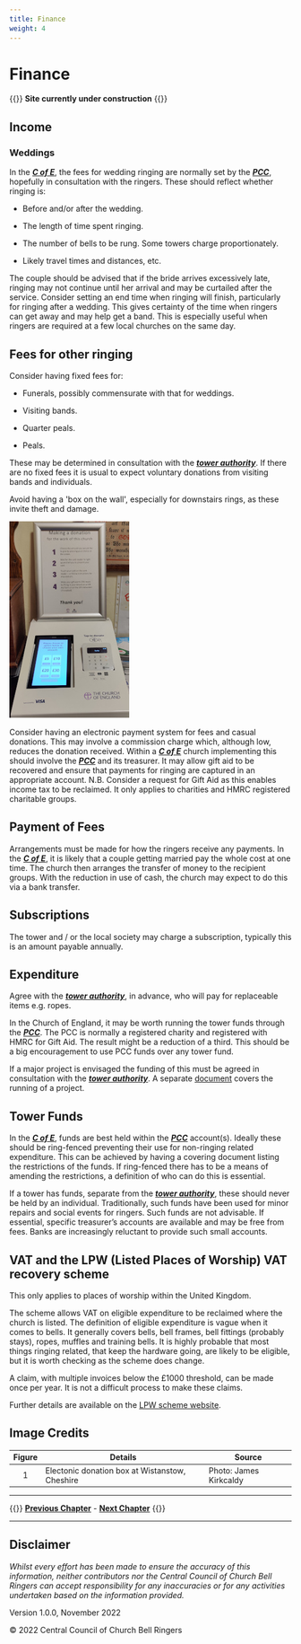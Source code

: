 ```yaml
---
title: Finance
weight: 4
---
```

# Finance

{{<hint danger>}}
**Site currently under construction**
{{</hint>}}
 
## Income  

### Weddings 

In the ***[C of E](../glossary/#c-of-e)***, the fees for wedding ringing are normally set by the ***[PCC](../glossary/#pcc)***, hopefully in consultation with the ringers. These should reflect whether ringing is: 

- Before and/or after the wedding. 

- The length of time spent ringing. 

- The number of bells to be rung. Some towers charge proportionately.

- Likely travel times and distances, etc. 

The couple should be advised that if the bride arrives excessively late, ringing may not continue until her arrival and may be curtailed after the service. 
Consider setting an end time when ringing will finish, particularly for ringing after a wedding. This gives certainty of the time when ringers can get away and may help get a band. This is especially useful when ringers are required at a few local churches on the same day. 

## Fees for other ringing 

Consider having fixed fees for: 

- Funerals, possibly commensurate with that for weddings.

- Visiting bands.

- Quarter peals. 

- Peals.

These may be determined in consultation with the ***[tower authority](../glossary/#tower-authority)***. If there are no fixed fees it is usual to expect voluntary donations from visiting bands and individuals.

Avoid having a 'box on the wall', especially for downstairs rings, as these invite theft and damage. 

![Electronic donation](donate350.jpg)

Consider having an electronic payment system for fees and casual donations. This may involve a commission charge which, although low, reduces the donation received. Within a ***[C of E](../glossary/#c-of-e)*** church implementing this should involve the ***[PCC](../glossary/#pcc)*** and its treasurer. It may allow gift aid to be recovered and ensure that payments for ringing are captured in an appropriate account. N.B. Consider a request for Gift Aid as this enables income tax to be reclaimed. It only applies to charities and HMRC registered charitable groups.

## Payment of Fees 

Arrangements must be made for how the ringers receive any payments. In the ***[C of E](../glossary/#c-of-e)***, it is likely that a couple getting married pay the whole cost at one time. The church then arranges the transfer of money to the recipient groups. With the reduction in use of cash, the church may expect to do this via a bank transfer. 

## Subscriptions

The tower and / or the local society may charge a subscription, typically this is an amount payable annually.

## Expenditure 

Agree with the ***[tower authority](../glossary/#tower-authority)***, in advance, who will pay for replaceable items e.g. ropes. 

In the Church of England, it may be worth running the tower funds through the ***[PCC](../glossary/#pcc)***. The PCC is normally a registered charity and registered with HMRC for Gift Aid. The result might be a reduction of a third. This should be a big encouragement to use PCC funds over any tower fund.

If a major project is envisaged the funding of this must be agreed in consultation with the ***[tower authority](../glossary/#tower-authority)***. A separate [document](https://belfryprojects.cccbr.org.uk/) covers the running of a project.

## Tower Funds 

In the ***[C of E](../glossary/#c-of-e)***, funds are best held within the ***[PCC](../glossary/#pcc)*** account(s). Ideally these should be ring-fenced preventing their use for non-ringing related expenditure. This can be achieved by having a covering document listing the restrictions of the funds. If ring-fenced there has to be a means of amending the restrictions, a definition of who can do this is essential.

If a tower has funds, separate from the ***[tower authority](../glossary/#authority)***, these should never be held by an individual. Traditionally, such funds have been used for minor repairs and social events for ringers. Such funds are not advisable.  If essential, specific treasurer’s accounts are available and may be free from fees. Banks are increasingly reluctant to provide such small accounts.

## VAT and the LPW (Listed Places of Worship) VAT recovery scheme 

This only applies to places of worship within the United Kingdom.

The scheme allows VAT on eligible expenditure to be reclaimed where the church is listed. The definition of eligible expenditure is vague when it comes to bells. It generally covers bells, bell frames, bell fittings (probably stays), ropes, muffles and training bells. It is highly probable that most things ringing related, that keep the hardware going, are likely to be eligible, but it is worth checking as the scheme does change. 

A claim, with multiple invoices below the £1000 threshold, can be made once per year. It is not a difficult process to make these claims.

Further details are available on the [LPW scheme website](http://www.lpwscheme.org.uk/).

## Image Credits

| Figure | Details | Source |
| :---: | --- | --- |
| 1 | Electonic donation box at Wistanstow, Cheshire | Photo: James Kirkcaldy |

----

{{<hint info>}}
**[Previous Chapter](../formalities/)** - **[Next Chapter](../healthsafety/)**
{{</hint>}}

----

## Disclaimer
 
*Whilst every effort has been made to ensure the accuracy of this information, neither contributors nor the Central Council of Church Bell Ringers can accept responsibility for any inaccuracies or for any activities undertaken based on the information provided.*

Version 1.0.0, November 2022

© 2022 Central Council of Church Bell Ringers
